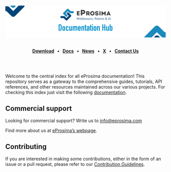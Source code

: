 [![eProsima Documentation Hub](source/01-figures/github_banner_all_docs.png)](https://www.eprosima.com/)

<br>

<div class="menu" align="center">
    <strong>
        <a href="https://eprosima.com/index.php/downloads-all">Download</a>
        <span>&nbsp;&nbsp;•&nbsp;&nbsp;</span>
        <a href="https://docs.eprosima.com/en/latest/">Docs</a>
        <span>&nbsp;&nbsp;•&nbsp;&nbsp;</span>
        <a href="https://eprosima.com/index.php/company-all/news">News</a>
        <span>&nbsp;&nbsp;•&nbsp;&nbsp;</span>
        <a href="https://x.com/EProsima">X</a>
        <span>&nbsp;&nbsp;•&nbsp;&nbsp;</span>
        <a href="mailto:info@eprosima.com">Contact Us</a>
    </strong>
</div>

<br><br>

Welcome to the central index for all eProsima documentation!
This repository serves as a gateway to the comprehensive guides, tutorials, API references, and other resources maintained across our various projects.
For checking this index just visit the following [documentation](https://docs.eprosima.com/en/latest/).

## Commercial support

Looking for commercial support? Write us to info@eprosima.com

Find more about us at [eProsima’s webpage](https://eprosima.com/).

## Contributing

If you are interested in making some contributions, either in the form of an issue or a pull request, please refer to our [Contribution Guidelines](CONTRIBUTING.md).
